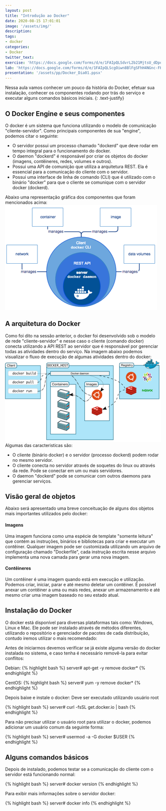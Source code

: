 ```yaml
---
layout: post
title: "Introdução ao Docker"
date: 2020-08-15 17:01:01
image: '/assets/img/'
description:
tags: 
- docker
categories: 
- Docker
twitter_text:
exercise: 'https://docs.google.com/forms/d/e/1FAIpQLSdvrL2b21MjtsU_dDpo-irGSfZY3KnHVS1RCf9fG6VUZpvTeQ/viewform'
lab: 'https://docs.google.com/forms/d/e/1FAIpQLScgOiwn8BlFgSFhH4NGnc-FHFn961s6hFeRJga5JHXE4xdcPQ/viewform'
presentation: '/assets/pp/Docker_Dia01.ppsx'
---
```


Nessa aula vamos conhecer um pouco da história do Docker, efetuar sua instalação, conhecer os componentes rodando por trás do serviço e executar alguns comandos básicos iniciais.
{: .text-justify}

## O Docker Engine e seus componentes

O docker é um sistema que funciona utilizando o modelo de comunicação "cliente-servidor". Como principais componentes de sua "engine", podemos citar o seguinte:

- O servidor possui um processo chamado "dockerd" que deve rodar em tempo integral para o funcionamento do docker.
- O daemon "dockerd" é responsável por criar os objetos do docker (imagens, contêineres, redes, volumes e outros).
- Possui uma API de comunição que utiliza a arquitetura REST. Ela é essencial para a comunicação do cliente com o servidor.
- Possui uma interface de linha de comando (CLI) que é utilizado com o binário "docker" para que o cliente se comunique com o servidor docker (dockerd).

Abaixo uma representação gráfica dos componentes que foram mencionados acima:
![Docker Engine Componentes](/assets/img/docker-engine-components.png)

## A arquitetura do Docker 

Como foi dito na sessão anterior, o docker foi desenvolvido sob o modelo de rede "cliente-servidor" e nesse caso o cliente (comando docker) conecta utilizando a API REST ao servidor que é responsável por gerenciar todas as atividades dentro do serviço.
Na imagem abaixo podemos visualizar o fluxo de execução de algumas atividades dentro do docker:
![Docker Architecture](/assets/img/docker-arch.png)
Algumas das caracteristicas são:

- O cliente (binário docker) e o servidor (processo dockerd) podem rodar no mesmo servidor.
- O cliente conecta no servidor através de soquetes do linux ou através da rede. Pode se conectar em um ou mais servidores.
- O daemon "dockerd" pode se comunicar com outros daemons para gerenciar serviços.

## Visão geral de objetos

Abaixo será apresentado uma breve conceituação de alguns dos objetos mais importantes utilizados pelo docker:

#### Imagens
Uma imagem funciona como uma espécie de template "somente leitura" que contém as instruções, binários e bibliotecas para criar e executar um contêiner.
Qualquer imagem pode ser customizada utilizando um arquivo de configuração chamado "Dockerfile", cada instrução escrita nesse arquivo implementa uma nova camada para gerar uma nova imagem.  
#### Contêineres
Um contêiner é uma imagem quando está em execução e utilização. Podemos criar, iniciar, parar e até mesmo deletar um contêiner.
É possível anexar um contêiner a uma ou mais redes, anexar um armazenamento e até mesmo criar uma imagem baseado no seu estado atual.

## Instalação do Docker 

O docker está disponível para diversas plataformas tais como: Windows, Linux e Mac.
Ele pode ser instalado através de métodos diferentes, utilizando o repositório e gerenciador de pacotes de cada distribuição, contudo iremos utilizar o mais recomendado:

Antes de iniciarmos devemos verificar se já existe alguma versão do docker instalada no sistema, e caso tenha é necessário removê-la para evitar conflitos:

Debian:
{% highlight bash %}
server# apt-get -y remove docker*
{% endhighlight %}

CentOS:
{% highlight bash %}
server# yum -y remove docker*
{% endhighlight %}

Depois baixe e instale o docker:
Deve ser executado utilizando usuário root

{% highlight bash %}
server# curl -fsSL get.docker.io | bash
{% endhighlight %}

Para não precisar utilizar o usuário root para utilizar o docker, podemos adicionar um usuário comum da seguinte forma:

{% highlight bash %}
server# usermod -a -G docker $USER
{% endhighlight %}

## Alguns comandos básicos

Depois de instalado, podemos testar se a comunicação do cliente com o servidor está funcionando normal:

{% highlight bash %}
server# docker version
{% endhighlight %}

Para exibir mais informações sobre o servidor docker:

{% highlight bash %}
server# docker info
{% endhighlight %}


